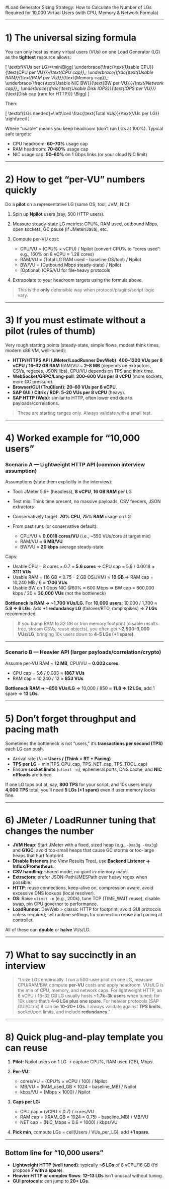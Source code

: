 
#Load Generator Sizing Strategy: How to Calculate the Number of LGs Required for 10,000 Virtual Users (with CPU, Memory & Network Formula)

---

# 1) The universal sizing formula

You can only host as many virtual users (VUs) on one Load Generator (LG) as the **tightest** resource allows:

[
\textbf{VUs per LG}=\min\Bigg(
\underbrace{\frac{\text{Usable CPU}}{\text{CPU per VU}}}*{\text{CPU cap}},;
\underbrace{\frac{\text{Usable RAM}}{\text{RAM per VU}}}*{\text{Memory cap}},;
\underbrace{\frac{\text{Usable NIC BW}}{\text{BW per VU}}}*{\text{Network cap}},;
\underbrace{\frac{\text{Usable Disk IOPS}}{\text{IOPS per VU}}}*{\text{Disk cap (rare for HTTP)}}
\Bigg)
]

Then:

[
\textbf{LGs needed}=\left\lceil \frac{\text{Total VUs}}{\text{VUs per LG}} \right\rceil
]

Where “usable” means you keep headroom (don’t run LGs at 100%). Typical safe targets:

* CPU headroom: **60–70%** usage cap
* RAM headroom: **70–80%** usage cap
* NIC usage cap: **50–60%** on 1 Gbps links (or your cloud NIC limit)

---

# 2) How to get “per-VU” numbers quickly

Do a **pilot** on a representative LG (same OS, tool, JVM, NIC):

1. Spin up **Npilot** users (say, 500 HTTP users).
2. Measure steady-state LG metrics: CPU%, RAM used, outbound Mbps, open sockets, GC pause (if JMeter/Java), etc.
3. Compute per-VU cost:

   * CPU/VU = (CPU% × vCPU) / Npilot  (convert CPU% to “cores used”: e.g., 160% on 8 vCPU ≈ 1.28 cores)
   * RAM/VU = (Total LG RAM used – baseline OS/tool) / Npilot
   * BW/VU  = (Outbound Mbps steady-state) / Npilot
   * (Optional) IOPS/VU for file-heavy protocols
4. Extrapolate to your headroom targets using the formula above.

> This is the **only** defensible way when protocol/plugins/script logic vary.

---

# 3) If you must estimate without a pilot (rules of thumb)

Very rough starting points (steady-state, simple flows, modest think times, modern x86 VM, well-tuned):

* **HTTP/HTTPS API (JMeter/LoadRunner DevWeb)**: **400–1200 VUs per 8 vCPU / 16–32 GB RAM**
  RAM/VU ~ **2–8 MB** (depends on extractors, CSVs, regexes, JSON libs), CPU/VU depends on TPS and think time.
* **WebSocket/GRPC/Long-poll**: **200–600 VUs per 8 vCPU** (more sockets, more GC pressure).
* **Browser/GUI (TruClient)**: **20–60 VUs per 8 vCPU**.
* **SAP GUI / Citrix / RDP**: **5–20 VUs per 8 vCPU** (heavy).
* **SAP HTTP (Web)**: similar to HTTP, often lower end due to payloads/correlations.

> These are starting ranges only. Always validate with a small test.

---

# 4) Worked example for “10,000 users”

### Scenario A — Lightweight HTTP API (common interview assumption)

Assumptions (state them explicitly in the interview):

* Tool: JMeter 5.6+ (headless), **8 vCPU**, **16 GB RAM** per LG
* Test mix: Think time present, no massive payloads, CSV feeders, JSON extractors
* Conservatively target: **70% CPU**, **75% RAM** usage on LG
* From past runs (or conservative default):

  * CPU/VU ≈ **0.0018 cores/VU** (i.e., ~550 VUs/core at target mix)
  * RAM/VU ≈ **6 MB/VU**
  * BW/VU ≈ **20 kbps** average steady-state

Caps:

* Usable CPU = 8 cores × 0.7 = **5.6 cores** ⇒ CPU cap = 5.6 / 0.0018 ≈ **3111 VUs**
* Usable RAM = (16 GB × 0.75 – 2 GB OS/JVM) ≈ **10 GB** ⇒ RAM cap = 10,240 MB / 6 ≈ **1706 VUs**
* Usable BW on 1 Gbps NIC @60% ≈ 600 Mbps ⇒ BW cap = 600,000 kbps / 20 ≈ **30,000 VUs** (not the bottleneck)

**Bottleneck is RAM → ~1,700 VUs/LG.**
For **10,000 users**: 10,000 / 1,700 ≈ **5.9 ⇒ 6 LGs**.
Add **+1 redundancy LG** (failover/RTO, ramp spikes) ⇒ **7 LGs** recommended.

> If you bump RAM to 32 GB or trim memory footprint (disable results tree, stream CSVs, reuse objects), you often get **~2,500–3,000 VUs/LG**, bringing 10k users down to **4–5 LGs (+1 spare)**.

---

### Scenario B — Heavier API (larger payloads/correlation/crypto)

Assume per-VU RAM ~ **12 MB**, CPU/VU ~ **0.003 cores**.

* CPU cap = 5.6 / 0.003 ≈ **1867 VUs**
* RAM cap = 10,240 / 12 ≈ **853 VUs**

**Bottleneck RAM → ~850 VUs/LG** ⇒ 10,000 / 850 ≈ **11.8 ⇒ 12 LGs**, add 1 spare ⇒ **13 LGs**.

---

# 5) Don’t forget **throughput** and **pacing** math

Sometimes the bottleneck is not “users,” it’s **transactions per second (TPS)** each LG can push.

* Arrival rate (λ) ≈ **Users / (Think + RT + Pacing)**
* **TPS per LG** = min(TPS_CPU_cap, TPS_NET_cap, TPS_TOOL_cap)
* Ensure **socket limits** (`ulimit -n`), ephemeral ports, DNS cache, and **NIC offloads** are tuned.

If one LG tops out at, say, **800 TPS** for your script, and 10k users imply **4,000 TPS** total, you’ll need **5 LGs (+1 spare)** even if user memory looks fine.

---

# 6) JMeter / LoadRunner tuning that changes the number

* **JVM Heap**: Start JMeter with a fixed, sized heap (e.g., `-Xms3g -Xmx3g`) and **G1GC**; avoid too-small heaps that cause GC storms or too-large heaps that hurt footprint.
* **Disable listeners** (no View Results Tree), use **Backend Listener → Influx/Prometheus**.
* **CSV handling**: shared mode, no giant in-memory maps.
* **Extractors**: prefer JSON-Path/JMESPath over heavy regex when possible.
* **HTTP**: reuse connections, keep-alive on, compression aware, avoid excessive DNS lookups (local resolver).
* **OS**: Raise `ulimit -n` (e.g., 200k), tune TCP (TIME_WAIT reuse), disable swap, pin CPU governor to performance.
* **LoadRunner**: DevWeb > classic HTTP for footprint; avoid GUI protocols unless required; set runtime settings for connection reuse and pacing at controller.

All of these can **double** or **halve** VUs/LG.

---

# 7) What to say succinctly in an interview

> “I size LGs empirically. I run a 500-user pilot on one LG, measure CPU/RAM/BW, compute **per-VU** costs and apply headroom. VUs/LG is the min of CPU, memory, and network caps. For lightweight HTTP, an 8 vCPU / 16–32 GB LG usually hosts **~1.7k–3k users** when tuned; for 10k users that’s **4–6 LGs plus one spare**. For heavier protocols (SAP GUI/Citrix) it can be **10–20+ LGs**. I always validate against **TPS limits**, socket/port limits, and include **redundancy**.”

---

# 8) Quick plug-and-play template you can reuse

1. **Pilot:** Npilot users on 1 LG → capture CPU%, RAM used (GB), Mbps.
2. **Per-VU:**

   * cores/VU = (CPU% × vCPU / 100) / Npilot
   * MB/VU = (RAM_used_GB × 1024 – baseline_MB) / Npilot
   * kbps/VU = (Mbps × 1000) / Npilot
3. **Caps per LG:**

   * CPU cap = (vCPU × 0.7) / cores/VU
   * RAM cap = ((RAM_GB × 1024 × 0.75) – baseline_MB) / MB/VU
   * NET cap = (NIC_Mbps × 0.6 × 1000) / kbps/VU
4. **Pick min**, compute LGs = ceil(Users / VUs_per_LG), add **+1 spare**.

---

## Bottom line for “10,000 users”

* **Lightweight HTTP (well tuned)**: typically **~6 LGs** of 8 vCPU/16 GB (I’d propose **7 with a spare**).
* **Heavier HTTP or complex flows**: **12–13 LGs** isn’t unusual without tuning.
* **GUI protocols**: can jump to **20+ LGs**.


